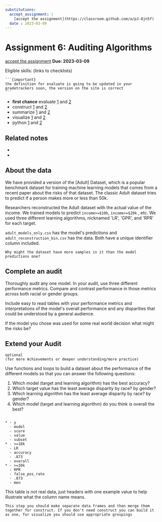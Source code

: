 ```yaml
---
substitutions:
  accept_assignment: |
    [accept the assignment](https://classroom.github.com/a/pJ-8jn5f)
  date : 2023-03-09
---
```


# Assignment 6: Auditing Algorithms

[accept the assignment](https://classroom.github.com/a/pJ-8jn5f)
__Due: 2023-03-09__

Eligible skills: (links to checklists)

````{margin}
```{important}
the definition for evaluate is going to be updated in your gradetrackers soon, the version on the site is correct
```
````
- **first chance** evaluate [1](https://rhodyprog4ds.github.io/BrownFall22/syllabus/achievements.html#evaluate-level1) and [2](https://rhodyprog4ds.github.io/BrownFall22/syllabus/achievements.html#evaluate-level2)
- construct [1](https://rhodyprog4ds.github.io/BrownFall22/syllabus/achievements.html#construct-level1) and [2](https://rhodyprog4ds.github.io/BrownFall22/syllabus/achievements.html#construct-level2)
- summarize [1](https://rhodyprog4ds.github.io/BrownFall22/syllabus/achievements.html#summarize-level1) and [2](https://rhodyprog4ds.github.io/BrownFall22/syllabus/achievements.html#summarize-level2)
- visualize [1](https://rhodyprog4ds.github.io/BrownFall22/syllabus/achievements.html#visualize-level1) and [2](https://rhodyprog4ds.github.io/BrownFall22/syllabus/achievements.html#visualize-level2)
- python [1](https://rhodyprog4ds.github.io/BrownFall22/syllabus/achievements.html#python-level1) and [2](https://rhodyprog4ds.github.io/BrownFall22/syllabus/achievements.html#python-level2)



## Related notes

- [](../notes/2023-02-28)
- [](../notes/2023-02-02)


## About the data


We have provided a version of the [Adult] Dataset, which is a popular benchmark dataset for training machine learning models that comes from a recent paper about the risks of that dataset.  The classic Adult dataset tries to predict if a person makes more or less than 50k.  

Researchers reconstructed the Adult dataset with the actual value of the income.  We trained models to predict `income>=$10k`, `income>=$20k` , etc.  We used three different learning algorithms, nicknamed 'LR', 'GPR', and 'RPR' for each target.

`adult_models_only.csv` has the model's predictions and `adult_reconstruction_bin.csv` has the data. Both have a unique identifier column included.

```{admonition} Think Ahead
Why might the dataset have more samples in it than the model predictions one?
```

## Complete an audit


Thoroughly audit any one model.  In your audit, use three different performance metrics. Compare and contrast performance in those metrics across both racial or gender groups.

Include easy to read tables with your performance metrics and interpretations of the model's overall performance and any disparities that could be understood by a general audience.  

If the model you chose was used for some real world decision what might the risks be?


## Extend your Audit

```{note}
optional
(for more Achievements or deeper understanding/more practice)
```

Use functions and loops to build a dataset about the performance of the different models so that you can answer the following questions:

1. Which model (target and learning algorithm) has the best accuracy?
1. Which target value has the least average disparity by race? by gender?
1. Which learning algorithm has the least average disparity by race? by gender?
1. Which model (target and learning algorithm) do you think is overall the best?


```{list-table} Example table format

* - y
  - model
  - score
  - value
  - subset
* - >=10k
  - LR
  - accuracy
  - .873
  - overall
* - >=20k
  - RPR
  - false_pos_rate
  - .873
  - men
```

This table is not real data, just headers with one example value to help illustrate what the column name means.


```{hint}
This step you should make separate data frames and then merge them together for construct. If you don't need construct you can build it as one, for visualize you should use appropriate groupings
```
